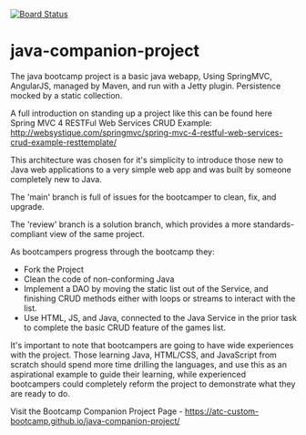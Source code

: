 [![Board Status](https://dev.azure.com/AFS-ATC-Bootcamp/490a5986-f60e-4866-9332-1113f0329512/8da928c0-48d7-44fd-8e45-7cfdca44f58b/_apis/work/boardbadge/5222904f-24e3-42e6-9813-494ee4aa3b22)](https://dev.azure.com/AFS-ATC-Bootcamp/490a5986-f60e-4866-9332-1113f0329512/_boards/board/t/8da928c0-48d7-44fd-8e45-7cfdca44f58b/Microsoft.RequirementCategory)
# java-companion-project

The java bootcamp project is a basic java webapp,  Using SpringMVC, AngularJS, managed by Maven, and run with a Jetty plugin. Persistence mocked by a static collection.

A full introduction on standing up a project like this can be found here Spring MVC 4 RESTFul Web Services CRUD Example:  http://websystique.com/springmvc/spring-mvc-4-restful-web-services-crud-example-resttemplate/


This architecture was chosen for it's simplicity to introduce those new to Java web applications to a very simple web app and was built by someone completely new to Java. 

The 'main' branch is full of issues for the bootcamper to clean, fix, and upgrade. 

The 'review' branch is a solution branch, which provides a more standards-compliant view of the same project. 

As bootcampers progress through the bootcamp they:
* Fork the Project
* Clean the code of non-conforming Java
* Implement a DAO by moving the static list out of the Service, and finishing CRUD methods either with loops or streams to interact with the list. 
* Use HTML, JS, and Java, connected to the Java Service in the prior task to complete the basic CRUD feature of the games list. 

It's important to note that bootcampers are going to have wide experiences with the project. Those learning Java, HTML/CSS, and JavaScript from scratch should spend more time drilling the languages, and use this as an aspirational example to guide their learning, while experienced bootcampers could completely reform the project to demonstrate what they are ready to do.  

Visit the Bootcamp Companion Project Page - https://atc-custom-bootcamp.github.io/java-companion-project/
